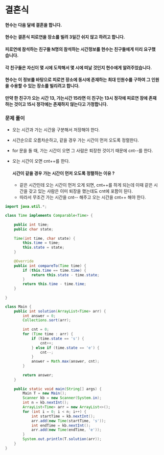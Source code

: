 # 결혼식

#### 현수는 다음 달에 결혼을 합니다.

#### 현수는 결혼식 피로연을 장소를 빌려 3일간 쉬지 않고 하려고 합니다.

#### 피로연에 참석하는 친구들 N명의 참석하는 시간정보를 현수는 친구들에게 미리 요구했습니다.

#### 각 친구들은 자신이 몇 시에 도착해서 몇 시에 떠날 것인지 현수에게 알려주었습니다.

#### 현수는 이 정보를 바탕으로 피로연 장소에 동시에 존재하는 최대 인원수를 구하여 그 인원을 수용할 수 있는 장소를 빌리려고 합니다.

#### 만약 한 친구가 오는 시간 13, 가는시간 15라면 이 친구는 13시 정각에 피로연 장에 존재하는 것이고 15시 정각에는 존재하지 않는다고 가정합니다.

### 문제 풀이

- 오는 시간과 가는 시간을 구분해서 저장해야 한다.
- 시간순으로 오름차순하고, 같을 경우 가는 시간이 먼저 오도록 정렬한다.
- for 문을 돌 때, 가는 시간이 오면 그 사람은 퇴장한 것이기 때문에 cnt--를 한다.
- 오는 시간이 오면 cnt++를 한다.

    #### 시간이 같을 경우 가는 시간이 먼저 오도록 정렬하는 이유 ?
  - 같은 시간인데 오는 시간이 먼저 오게 되면, cnt++를 하게 되는데 이때 같은 시간을 갖고 있는 사람은 이미 퇴장을 했는데도 cnt에 포함이 된다.
  - 따라서 무조건 가는 시간을 cnt-- 해주고 오는 시간을 cnt++ 해야 한다.

```java
import java.util.*;

class Time implements Comparable<Time> {
    
    public int time;
    public char state;
    
    Time(int time, char state) {
        this.time = time;
        this.state = state;
    }
    
    @Override
    public int compareTo(Time time) {
        if (this.time == time.time) {
            return this.state - time.state;
        }
        return this.time - time.time;
    }
    
}

class Main {
    public int solution(ArrayList<Time> arr) {
        int answer = 0;
        Collections.sort(arr);
        
        int cnt = 0;
        for (Time time : arr) {
            if (time.state == 's') {
                cnt++;
            } else if (time.state == 'e') {
                cnt--;
            }
            answer = Math.max(answer, cnt);
        }
        
        return answer;
    }
    
    public static void main(String[] args) {
        Main T = new Main();
        Scanner kb = new Scanner(System.in);
        int n = kb.nextInt();
        ArrayList<Time> arr = new ArrayList<>();
        for (int i = 0; i < n; i++) {
            int startTime = kb.nextInt();
            arr.add(new Time(startTime, 's'));
            int endTime = kb.nextInt();
            arr.add(new Time(endTime, 'e'));
        }
        System.out.println(T.solution(arr));
    }
}
```